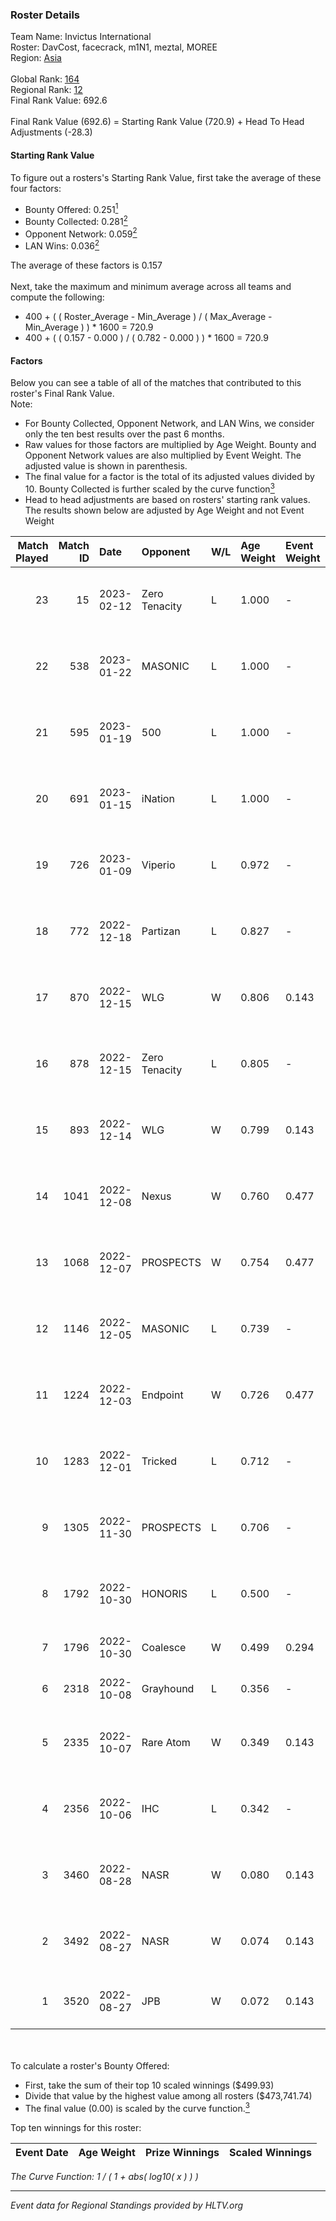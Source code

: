 ### Roster Details<br />
Team Name: Invictus International<br />
Roster: DavCost, facecrack, m1N1, meztal, MOREE<br />
Region: [Asia]( ../standings_asia.md)<br />
<br />
Global Rank: [164](../standings_global.md)<br />
Regional Rank: [12]( ../standings_asia.md)<br />
Final Rank Value:  692.6<br />
<br />
Final Rank Value (692.6) = Starting Rank Value (720.9) + Head To Head Adjustments (-28.3)<br />

#### Starting Rank Value<br />
To figure out a rosters's Starting Rank Value, first take the average of these four factors:<br />
- Bounty Offered: 0.251[<sup>1</sup>](#table2)
- Bounty Collected: 0.281[<sup>2</sup>](#table1)
- Opponent Network: 0.059[<sup>2</sup>](#table1)
- LAN Wins: 0.036[<sup>2</sup>](#table1)

The average of these factors is 0.157<br />
<br />
Next, take the maximum and minimum average across all teams and compute the following:<br />
- 400 + ( ( Roster_Average - Min_Average ) / ( Max_Average - Min_Average ) ) * 1600 = 720.9
- 400 + ( ( 0.157 - 0.000 ) / ( 0.782 - 0.000 ) ) * 1600 = 720.9


#### Factors<br />
Below you can see a table of all of the matches that contributed to this roster's Final Rank Value.<br />
Note:<br />

- For Bounty Collected, Opponent Network, and LAN Wins, we consider only the ten best results over the past 6 months.
- Raw values for those factors are multiplied by Age Weight. Bounty and Opponent Network values are also multiplied by Event Weight. The adjusted value is shown in parenthesis.
- The final value for a factor is the total of its adjusted values divided by 10. Bounty Collected is further scaled by the curve function[<sup>3</sup>](#curveFunction)
- Head to head adjustments are based on rosters' starting rank values. The results shown below are adjusted by Age Weight and not Event Weight
<span id="table1"></span><br />


| Match Played | Match ID | Date       | Opponent      | W/L | Age Weight | Event Weight | Bounty Collected | Opponent Network | LAN Wins  | H2H Adj. | Roster                                         |
| -: | -: | :- | :- | :- | :- | :- | :- | :- | :- | -: | :- |
|           23 |       15 | 2023-02-12 | Zero Tenacity | L   | 1.000      | -            | -                | -                | -         |   -14.13 | DavCost, facecrack, m1N1, meztal, MOREE        |
|           22 |      538 | 2023-01-22 | MASONIC       | L   | 1.000      | -            | -                | -                | -         |   -11.74 | DavCost, facecrack, m1N1, meztal, MOREE        |
|           21 |      595 | 2023-01-19 | 500           | L   | 1.000      | -            | -                | -                | -         |    -3.86 | DavCost, facecrack, m1N1, meztal, MOREE        |
|           20 |      691 | 2023-01-15 | iNation       | L   | 1.000      | -            | -                | -                | -         |    -5.03 | DavCost, facecrack, meztal, MOREE, Svedjehed   |
|           19 |      726 | 2023-01-09 | Viperio       | L   | 0.972      | -            | -                | -                | -         |   -16.20 | DavCost, facecrack, FinigaN, MOREE, Svedjehed  |
|           18 |      772 | 2022-12-18 | Partizan      | L   | 0.827      | -            | -                | -                | -         |    -9.59 | DavCost, facecrack, meztal, MOREE, shushan     |
|           17 |      870 | 2022-12-15 | WLG           | W   | 0.806      | 0.143        | 0.000 (0.000)    | 0.000 (0.000)    | 0 (0.000) |     2.97 | DavCost, facecrack, meztal, MOREE, shushan     |
|           16 |      878 | 2022-12-15 | Zero Tenacity | L   | 0.805      | -            | -                | -                | -         |   -11.90 | DavCost, facecrack, meztal, MOREE, shushan     |
|           15 |      893 | 2022-12-14 | WLG           | W   | 0.799      | 0.143        | 0.000 (0.000)    | 0.000 (0.000)    | 0 (0.000) |     2.86 | DavCost, facecrack, meztal, MOREE, shushan     |
|           14 |     1041 | 2022-12-08 | Nexus         | W   | 0.760      | 0.477        | 0.001 (0.000)    | 0.162 (0.059)    | 0 (0.000) |    12.34 | Bibu, DavCost, facecrack, meztal, MOREE        |
|           13 |     1068 | 2022-12-07 | PROSPECTS     | W   | 0.754      | 0.477        | 0.032 (0.012)    | 0.689 (0.248)    | 0 (0.000) |    17.79 | Bibu, DavCost, facecrack, meztal, MOREE        |
|           12 |     1146 | 2022-12-05 | MASONIC       | L   | 0.739      | -            | -                | -                | -         |    -6.75 | Bibu, DavCost, facecrack, meztal, MOREE        |
|           11 |     1224 | 2022-12-03 | Endpoint      | W   | 0.726      | 0.477        | 0.033 (0.011)    | 0.641 (0.222)    | 0 (0.000) |    17.34 | Bibu, DavCost, facecrack, meztal, MOREE        |
|           10 |     1283 | 2022-12-01 | Tricked       | L   | 0.712      | -            | -                | -                | -         |    -5.42 | Bibu, DavCost, facecrack, meztal, MOREE        |
|            9 |     1305 | 2022-11-30 | PROSPECTS     | L   | 0.706      | -            | -                | -                | -         |    -4.60 | Bibu, DavCost, facecrack, meztal, MOREE        |
|            8 |     1792 | 2022-10-30 | HONORIS       | L   | 0.500      | -            | -                | -                | -         |    -4.29 | BluePho3nix, DavCost, facecrack, meztal, MOREE |
|            7 |     1796 | 2022-10-30 | Coalesce      | W   | 0.499      | 0.294        | 0.008 (0.001)    | 0.315 (0.046)    | 0 (0.000) |     7.91 | AZUWU, dox, Krs7N, leaf, shyyne                |
|            6 |     2318 | 2022-10-08 | Grayhound     | L   | 0.356      | -            | -                | -                | -         |    -3.96 | aliStair, INS, Liazz, Sico, Vexite             |
|            5 |     2335 | 2022-10-07 | Rare Atom     | W   | 0.349      | 0.143        | 0.062 (0.003)    | 0.228 (0.011)    | 1 (0.349) |     6.87 | advent, JamYoung, Kaze, Mercury, Moseyuh       |
|            4 |     2356 | 2022-10-06 | IHC           | L   | 0.342      | -            | -                | -                | -         |    -0.36 | BluePho3nix, DavCost, facecrack, meztal, MOREE |
|            3 |     3460 | 2022-08-28 | NASR          | W   | 0.080      | 0.143        | 0.000 (0.000)    | 0.023 (0.000)    | 0 (0.000) |     0.58 | almazer, Bibu, propleh, REAL1ZE, Remind        |
|            2 |     3492 | 2022-08-27 | NASR          | W   | 0.074      | 0.143        | 0.000 (0.000)    | 0.023 (0.000)    | 0 (0.000) |     0.54 | BluePho3nix, DavCost, facecrack, meztal, MOREE |
|            1 |     3520 | 2022-08-27 | JPB           | W   | 0.072      | 0.143        | 0.000 (0.000)    | 0.005 (0.000)    | 0 (0.000) |     0.33 | bo5lly, Ejram, Nami, PokemoN, Ttyke            |

<br />
<span id="table2"></span><br />
To calculate a roster's Bounty Offered:<br />

- First, take the sum of their top 10 scaled winnings ($499.93)
- Divide that value by the highest value among all rosters ($473,741.74)
- The final value (0.00) is scaled by the curve function.[<sup>3</sup>](#curveFunction)

Top ten winnings for this roster:<br />

| Event Date | Age Weight | Prize Winnings | Scaled Winnings |
| :- | -: | :- | :- |


<span id="curveFunction"></span>_The Curve Function: 1 / ( 1 + abs( log10( x ) ) )_<br />

---
_Event data for Regional Standings provided by HLTV.org_<br />
